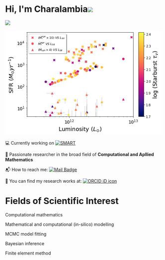 <h1>Hi, I'm Charalambia<img src="https://media.giphy.com/media/hvRJCLFzcasrR4ia7z/giphy.gif" width="30px"></h1> 
<p align="left"> <img src="https://komarev.com/ghpvc/?username=Cover&label=Profile%20views&color=orange&style=flat" /> </p>

<p align="center"> <img src="SFR.png" /> </p>

💻 Currently working on [![SMART](https://img.shields.io/badge/GitHub-SMART-blue.svg?label=GitHub&logo=GitHub)](https://github.com/ch-var/SMART) 

👀 Passionate researcher in the broad field of **Computational and Apllied Mathematics**

📬 How to reach me: [![Mail Badge](https://img.shields.io/badge/-varnava.haris@gmail.com-white?style=flat&labelColor=white&logo=gmail&logoColor=red)](mailto:varnava.haris@gmail.com) 

🔭 You can find my research works at: <a itemprop="sameAs" content="https://orcid.org/0009-0004-6200-0919" href="https://orcid.org/0009-0004-6200-0919" target="orcid.widget" rel="noopener noreferrer" style="vertical-align:top;"><img src="https://orcid.org/sites/default/files/images/orcid_16x16.png" style="width:1em;margin-right:.5em;" alt="ORCID iD icon"></a>


Fields of Scientific Interest
=============
Computational mathematics

Mathematical and computational (in-silico) modelling

MCMC model fitting

Bayesian inference

Finite element method


